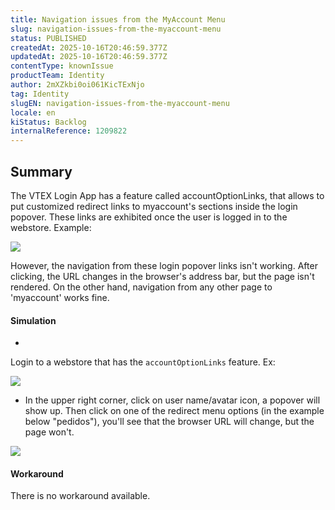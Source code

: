 ```yaml
---
title: Navigation issues from the MyAccount Menu
slug: navigation-issues-from-the-myaccount-menu
status: PUBLISHED
createdAt: 2025-10-16T20:46:59.377Z
updatedAt: 2025-10-16T20:46:59.377Z
contentType: knownIssue
productTeam: Identity
author: 2mXZkbi0oi061KicTExNjo
tag: Identity
slugEN: navigation-issues-from-the-myaccount-menu
locale: en
kiStatus: Backlog
internalReference: 1209822
---
```


## Summary


The VTEX Login App has a feature called accountOptionLinks, that allows to put customized redirect links to myaccount's sections inside the login popover. These links are exhibited once the user is logged in to the webstore. Example:

 ![](https://vtexhelp.zendesk.com/attachments/token/zosxLBGZVqOL0xNQkPDEfheBO/?name=image.png)

However, the navigation from these login popover links isn't working. After clicking, the URL changes in the browser's address bar, but the page isn't rendered. On the other hand, navigation from any other page to 'myaccount' works fine.


#### Simulation



-

Login to a webstore that has the `accountOptionLinks` feature. Ex:



 ![](https://vtexhelp.zendesk.com/attachments/token/JdhPUya3LJeKRpxwhzfvEA9d3/?name=image.png)

- In the upper right corner, click on user name/avatar icon, a popover will show up. Then click on one of the redirect menu options (in the example below "pedidos"), you'll see that the browser URL will change, but the page won't.

 ![](https://vtexhelp.zendesk.com/attachments/token/plTb6qntOS6aZTxUIdMMfiEaK/?name=image.png)


#### Workaround


There is no workaround available.


